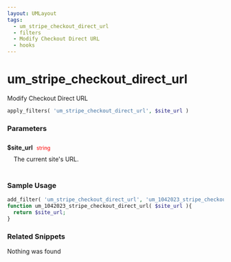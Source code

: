 ```yaml
---
layout: UMLayout
tags: 
  - um_stripe_checkout_direct_url
  - filters
  - Modify Checkout Direct URL
  - hooks
---
```

# um\_stripe\_checkout\_direct\_url
Modify Checkout Direct URL
<Badge text="Since 1.0.0" vertical="middle" />
``` php
apply_filters( 'um_stripe_checkout_direct_url', $site_url )
```
<div class='hook-sep'></div>

### Parameters

<div style='padding: 10px 0px 10px;'>
<strong>$site_url</strong> <span style='color:red;font-size:12px;padding: 0px 5px 0px 5px' >string</span>
<div style="margin-left:10px;padding: 10px 5px">The current site's URL.</div>
</div>
<div class='hook-sep'></div>



### Sample Usage

``` php
add_filter( 'um_stripe_checkout_direct_url', 'um_1042023_stripe_checkout_direct_url ', 10, 1 )
function um_1042023_stripe_checkout_direct_url( $site_url ){
  return $site_url;
}
```
<div class='hook-sep'></div>



### Related Snippets

Nothing was found

